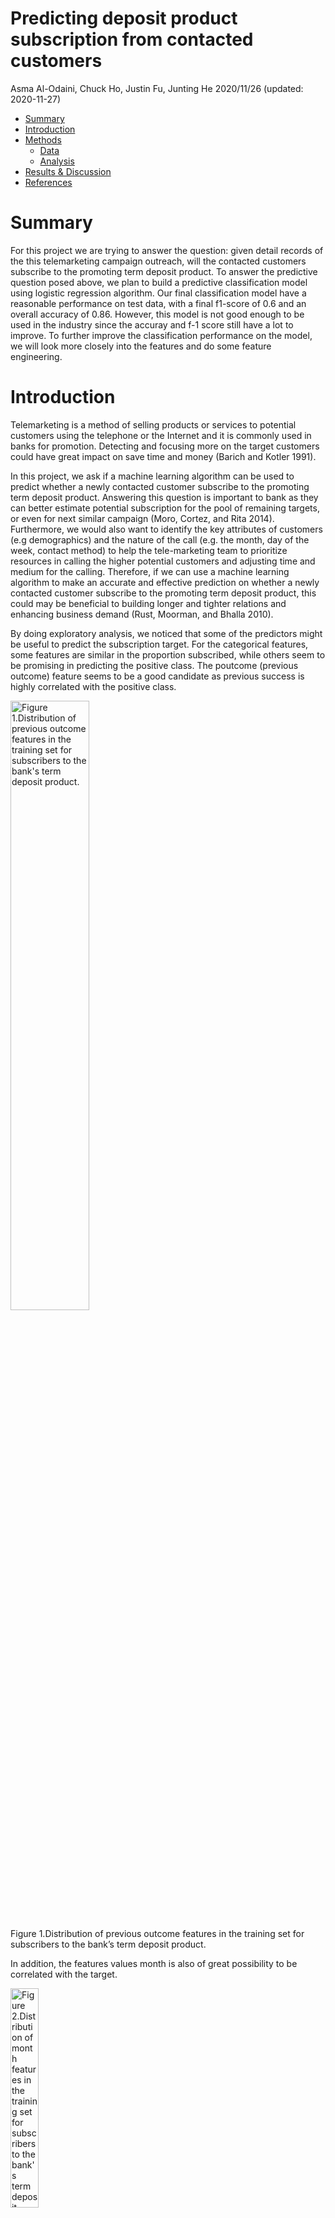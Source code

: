 Predicting deposit product subscription from contacted customers
================
Asma Al-Odaini, Chuck Ho, Justin Fu, Junting He
2020/11/26 (updated: 2020-11-27)

  - [Summary](#summary)
  - [Introduction](#introduction)
  - [Methods](#methods)
      - [Data](#data)
      - [Analysis](#analysis)
  - [Results & Discussion](#results-discussion)
  - [References](#references)

# Summary

For this project we are trying to answer the question: given detail
records of the this telemarketing campaign outreach, will the contacted
customers subscribe to the promoting term deposit product. To answer the
predictive question posed above, we plan to build a predictive
classification model using logistic regression algorithm. Our final
classification model have a reasonable performance on test data, with a
final f1-score of 0.6 and an overall accuracy of 0.86. However, this
model is not good enough to be used in the industry since the accuray
and f-1 score still have a lot to improve. To further improve the
classification performance on the model, we will look more closely into
the features and do some feature engineering.

# Introduction

Telemarketing is a method of selling products or services to potential
customers using the telephone or the Internet and it is commonly used in
banks for promotion. Detecting and focusing more on the target customers
could have great impact on save time and money (Barich and Kotler 1991).

In this project, we ask if a machine learning algorithm can be used to
predict whether a newly contacted customer subscribe to the promoting
term deposit product. Answering this question is important to bank as
they can better estimate potential subscription for the pool of
remaining targets, or even for next similar campaign (Moro, Cortez, and
Rita 2014). Furthermore, we would also want to identify the key
attributes of customers (e.g demographics) and the nature of the call
(e.g. the month, day of the week, contact method) to help the
tele-marketing team to prioritize resources in calling the higher
potential customers and adjusting time and medium for the calling.
Therefore, if we can use a machine learning algorithm to make an
accurate and effective prediction on whether a newly contacted customer
subscribe to the promoting term deposit product, this could may be
beneficial to building longer and tighter relations and enhancing
business demand (Rust, Moorman, and Bhalla 2010).

By doing exploratory analysis, we noticed that some of the predictors
might be useful to predict the subscription target. For the categorical
features, some features are similar in the proportion subscribed, while
others seem to be promising in predicting the positive class. The
poutcome (previous outcome) feature seems to be a good candidate as
previous success is highly correlated with the positive class.

<div class="figure">

<img src="../results/poutcome.svg" alt="Figure 1.Distribution of previous outcome features in the training set for subscribers to the bank's term deposit product." width="50%" />

<p class="caption">

Figure 1.Distribution of previous outcome features in the training set
for subscribers to the bank’s term deposit product.

</p>

</div>

In addition, the features values month is also of great possibility to
be correlated with the target.

<div class="figure">

<img src="../results/month.svg" alt="Figure 2.Distribution of month features in the training set for subscribers to the bank's term deposit product." width="30%" />

<p class="caption">

Figure 2.Distribution of month features in the training set for
subscribers to the bank’s term deposit product.

</p>

</div>

For numeric features, we plotted the distributions of each predictor
from the training data set and coloured the distribution by different
class (didn’t subscribe: blue and subscribed: orange). Although the
distributions for all of these numeric features overlap to a certain
degree, they do show a difference in their centers and spreads, for
example, employment variation rate, last contact duration, euribor 3
month rate, and consumer price index.

<div class="figure">

<img src="../results/numeric.png" alt="Figure 3.Distribution of numeric features in the training set for subscribers and non-subscribers to the bank's term deposit product." width="70%" />

<p class="caption">

Figure 3.Distribution of numeric features in the training set for
subscribers and non-subscribers to the bank’s term deposit product.

</p>

</div>

# Methods

## Data

The data set used in this project is from from a marketing campaign of a
Portuguese bank and created by S. Moro, P. Cortez and P. Rita (Moro,
Cortez, and Rita 2014). It was sourced from the UCI Machine Learning
Repository (@ Dua and Graff 2017) and can be found
[here](https://archive.ics.uci.edu/ml/datasets/Bank+Marketing). Each row
in the data set represents summary statistics with detail information of
the contacted client, including bank client info (e.g. age, job, loan
experience, etc.), other campaign attributes (e.g. number of contact,
previous campaign outcome, etc) and social and economic attributes.
(e.g. consumer confidence index, euribor rate, etc.) They were using
telemarketing to attempt to get customer to sign up for the bank’s term
deposit product. The target in this dataset is yes or no to subscribing
to the term deposit product.

## Analysis

The logistic regression (lr) algorithm was used to build a
classification model to predict whether whether a newly contacted
customer subscribe to the promoting term deposit product (found in the y
column of the data set). We used all variables in the original data set
to fit the model and carried out cross-validation to choose the
hyperparameter C and max\_iter with f1-score as the scoring metric. The
R and Python programming languages (R Core Team 2020; Van Rossum and
Drake 2009) and the following R and Python packages were used to perform
the analysis: knitr (Xie 2020), matplotlib (Hunter 2007), seaborn
(Waskom et al. 2017), numpy(Oliphant, n.d.), os(Van Rossum and Drake
2009), warnings(McKinney 2019), Pandas (McKinney 2010),
altair(VanderPlas et al. 2018), docopt (Keleshev 2014) The code used to
perform the analysis and create this report can be found here:
<https://github.com/UBC-MDS/DSCI_522_Group_10>

# Results & Discussion

Since our predictors are mixed with different types of variables and
contains unknown values (e.g. education), firstly, we performed simple
imputation and other pre-processing such as One Hot Encoder for ordinal
and categorical predictors, and standard scaler for numeric predictors
before model fitting and hyperparameter optimization. Then, we decided
to base our decisions on the f1\_score with a bias towards recall over
precision and performed randomizedsearchcv to choose a model. Based on
the cross-validation f1\_score, we got into the conclusion that we chose
a simple classification model using the logistic regression
(balanced）algorithm. Additionally, this algorithm is very
interpretable and easier to communicate to higher level management, and
balanced class weight can help to deal with our class imbalance.

<!--html_preserve-->

<table border="1" class="dataframe">

<thead>

<tr style="text-align: center;">

<th>

</th>

<th>

Accuracy

</th>

<th>

Recall

</th>

<th>

Precision

</th>

<th>

f1

</th>

<th>

AP

</th>

<th>

Roc\_Auc

</th>

</tr>

</thead>

<tbody>

<tr>

<th>

Dummy

</th>

<td>

0.888

</td>

<td>

0.000

</td>

<td>

0.000

</td>

<td>

0.000

</td>

<td>

0.112

</td>

<td>

0.500

</td>

</tr>

<tr>

<th>

Decision Tree

</th>

<td>

0.888

</td>

<td>

0.522

</td>

<td>

0.501

</td>

<td>

0.511

</td>

<td>

0.315

</td>

<td>

0.728

</td>

</tr>

<tr>

<th>

Naive Bayes

</th>

<td>

0.810

</td>

<td>

0.654

</td>

<td>

0.327

</td>

<td>

0.436

</td>

<td>

0.387

</td>

<td>

0.828

</td>

</tr>

<tr>

<th>

RBF SVM

</th>

<td>

0.908

</td>

<td>

0.364

</td>

<td>

0.670

</td>

<td>

0.471

</td>

<td>

0.613

</td>

<td>

0.920

</td>

</tr>

<tr>

<th>

Logistic Regression

</th>

<td>

0.911

</td>

<td>

0.421

</td>

<td>

0.659

</td>

<td>

0.514

</td>

<td>

0.591

</td>

<td>

0.933

</td>

</tr>

<tr>

<th>

Logistic Regression (balanced)

</th>

<td>

0.859

</td>

<td>

0.879

</td>

<td>

0.437

</td>

<td>

0.584

</td>

<td>

0.583

</td>

<td>

0.936

</td>

</tr>

<tr>

<th>

Ridge Classifier

</th>

<td>

0.906

</td>

<td>

0.321

</td>

<td>

0.672

</td>

<td>

0.435

</td>

<td>

0.594

</td>

<td>

0.932

</td>

</tr>

<tr>

<th>

Ridge Classifier(balanced)

</th>

<td>

0.863

</td>

<td>

0.841

</td>

<td>

0.443

</td>

<td>

0.580

</td>

<td>

0.577

</td>

<td>

0.930

</td>

</tr>

<tr>

<th>

Random Forest

</th>

<td>

0.912

</td>

<td>

0.453

</td>

<td>

0.655

</td>

<td>

0.535

</td>

<td>

0.634

</td>

<td>

0.940

</td>

</tr>

<tr>

<th>

Random Forest (balanced)

</th>

<td>

0.911

</td>

<td>

0.405

</td>

<td>

0.668

</td>

<td>

0.504

</td>

<td>

0.629

</td>

<td>

0.941

</td>

</tr>

</tbody>

</table>

<!--/html_preserve-->

Figure 4.Scoring on different models.

After that, we did the hyperparameter optimization on C and max\_iter by
carrying out 5-fold cross-validation and using f1-score as our metric of
model prediction performance. We observed that the optimal combination
of C C and max\_iter were 1 and 1600 respectively..

<!--html_preserve-->

<table border="1" class="dataframe">

<thead>

<tr style="text-align: center;">

<th>

rank

</th>

<th>

f1

</th>

<th>

param\_logisticregression\_\_C

</th>

<th>

param\_logisticregression\_\_max\_iter

</th>

</tr>

</thead>

<tbody>

<tr>

<td>

1

</td>

<td>

0.583735

</td>

<td>

1

</td>

<td>

200

</td>

</tr>

<tr>

<td>

2

</td>

<td>

0.583629

</td>

<td>

1

</td>

<td>

1800

</td>

</tr>

<tr>

<td>

2

</td>

<td>

0.583629

</td>

<td>

1

</td>

<td>

800

</td>

</tr>

<tr>

<td>

2

</td>

<td>

0.583629

</td>

<td>

1

</td>

<td>

400

</td>

</tr>

<tr>

<td>

2

</td>

<td>

0.583629

</td>

<td>

1

</td>

<td>

600

</td>

</tr>

</tbody>

</table>

<!--/html_preserve-->

Figure 5. Results of hyperparameter optimization.

Our classification model have a reasonable performance on test data,
with a final f1-score of 0.6 and an overall accuracy of 0.86. Since we
would rather to make the mistakes on classifying the costumers who is
actually not going to subscribe into “yes” class than make the mistakes
on predicting the costumers who is actually going to subscribe into “no”
class, it is acceptable the precision is relatively low with the purpose
to maximize recall. However, we think that this model is not good enough
to be used in the industry since the accuray and f-1 score still have a
lot to improve.

<div class="figure">

<img src="../results/confusion_matrix.svg" alt="Figure 6. Comfusion matrix on the test result." width="60%" />

<p class="caption">

Figure 6. Comfusion matrix on the test result.

</p>

</div>

To make a better intepretation on the model, we can look at the the top
10 features identified by model. They seem to overlap with the ones
identified in explanatory data analysis, which means the model training
is follow our expectation and on the right track.

<div class="figure">

<img src="../results/top10_predictors_disregard_direction.svg" alt="Figure 7. Top 10 features identified by model." width="60%" />

<p class="caption">

Figure 7. Top 10 features identified by model.

</p>

</div>

To further improve the classification performance on the model, instead
of focusing on choosing the best model, we will look more closely into
the features and do some feature engineering. For example, we can use
the recursive feature elimination (RFE) to eliminate unimportant
features or we can use search and score to select the only the important
features.

# References

<div id="refs" class="references hanging-indent">

<div id="ref-barich1991framework">

Barich, Howard, and Philip Kotler. 1991. “A Framework for Marketing
Image Management.” *MIT Sloan Management Review* 32 (2): 94.

</div>

<div id="ref-Dua2019">

Dua, Dheeru, and Casey Graff. 2017. “UCI Machine Learning Repository.”
University of California, Irvine, School of Information; Computer
Sciences. <http://archive.ics.uci.edu/ml>.

</div>

<div id="ref-Hunter">

Hunter, J. D. 2007. “Matplotlib: A 2D Graphics Environment.” *Computing
in Science & Engineering* 9 (3): 90–95.
<https://doi.org/10.1109/MCSE.2007.55>.

</div>

<div id="ref-docoptpython">

Keleshev, Vladimir. 2014. *Docopt: Command-Line Interface Description
Language*. <https://github.com/docopt/docopt>.

</div>

<div id="ref-mckinney-proc-scipy-2010">

McKinney. 2010. “Data Structures for Statistical Computing in Python.”
In *Proceedings of the 9th Python in Science Conference*, edited by
Stéfan van der Walt and Jarrod Millman, 56–61.
[https://doi.org/ 10.25080/Majora-92bf1922-00a](https://doi.org/%2010.25080/Majora-92bf1922-00a%20).

</div>

<div id="ref-moro2014data">

Moro, Sérgio, Paulo Cortez, and Paulo Rita. 2014. “A Data-Driven
Approach to Predict the Success of Bank Telemarketing.” *Decision
Support Systems* 62: 22–31.

</div>

<div id="ref-numpy">

Oliphant, Travis. n.d. “NumPy: A Guide to NumPy.” USA: Trelgol
Publishing. <http://www.numpy.org/>.

</div>

<div id="ref-R">

R Core Team. 2020. *R: A Language and Environment for Statistical
Computing*. Vienna, Austria: R Foundation for Statistical Computing.
<https://www.R-project.org/>.

</div>

<div id="ref-rust2010spotlight">

Rust, Roland T, Christine Moorman, and Gaurav Bhalla. 2010. “Spotlight
on Reinvention: Rethinking Marketing.” *Harvard Business Review* 88 (1):
2–8.

</div>

<div id="ref-Altair2018">

VanderPlas, Jacob, Brian Granger, Jeffrey Heer, Dominik Moritz, Kanit
Wongsuphasawat, Arvind Satyanarayan, Eitan Lees, Ilia Timofeev, Ben
Welsh, and Scott Sievert. 2018. “Altair: Interactive Statistical
Visualizations for Python.” *Journal of Open Source Software*, December.
<https://doi.org/10.21105/joss.01057>.

</div>

<div id="ref-Python">

Van Rossum, Guido, and Fred L. Drake. 2009. *Python 3 Reference Manual*.
Scotts Valley, CA: CreateSpace.

</div>

<div id="ref-michael_waskom_2017_883859">

Waskom, Michael, Olga Botvinnik, Drew O’Kane, Paul Hobson, Saulius
Lukauskas, David C Gemperline, Tom Augspurger, et al. 2017.
*Mwaskom/Seaborn: V0.8.1 (September 2017)* (version v0.8.1). Zenodo.
<https://doi.org/10.5281/zenodo.883859>.

</div>

<div id="ref-knitr">

Xie, Yihui. 2020. *Knitr: A General-Purpose Package for Dynamic Report
Generation in R*. <https://yihui.org/knitr/>.

</div>

</div>
